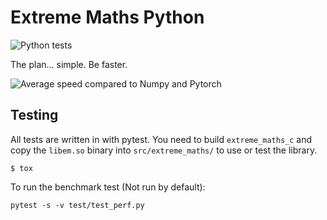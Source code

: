 # Extreme Maths Python

![Python tests](https://github.com/Liamdoult/extreme-maths-py/workflows/Python%20tests/badge.svg)

The plan... simple. Be faster.

![Average speed compared to Numpy and Pytorch](https://github.com/Liamdoult/extreme-maths-py/docs/average.png")

## Testing

All tests are written in with pytest. You need to build `extreme_maths_c` and copy the `libem.so` binary into `src/extreme_maths/` to use or test the library.

    $ tox

To run the benchmark test (Not run by default):

    pytest -s -v test/test_perf.py
